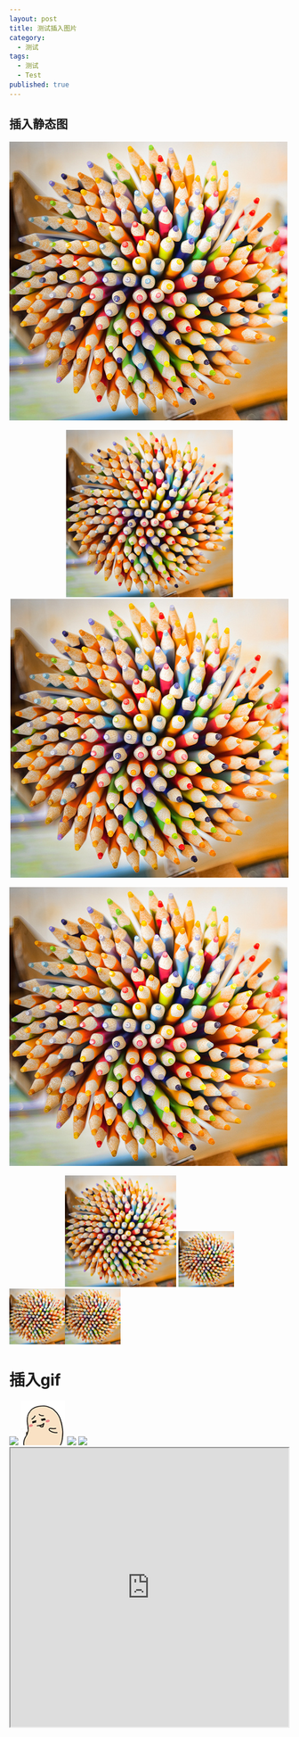 ```yaml
---
layout: post
title: 测试插入图片
category:
  - 测试
tags:
  - 测试
  - Test
published: true
---
```



## 插入静态图 ##

![image](https://github.com/vingeart/vingeart.github.io/raw/master/public/img/test/gavatar1.jpg)

<center>
			<img src="/public/img/test/gavatar1.jpg" style="width:300px;"></center>

<center>
			<img src="/public/img/test/gavatar1.jpg"></center>

![](https://github.com/vingeart/vingeart.github.io/raw/master/public/img/test/gavatar1.jpg)

<center>
<img src="/public/img/test/gavatar1.jpg" style="width:200px;">
<img src="/public/img/test/gavatar1.jpg" style="width:100px;">
</center>

<left>
<img src="/public/img/test/gavatar1.jpg" style="width:100px;"><img src="/public/img/test/gavatar1.jpg" style="width:100px;">
</left>


# 插入gif #
<left>
<img src="http://ww4.sinaimg.cn/mw690/e75a115bgw1f3rrbzv1m8g209v0diqv7.gif">
</left>

<left>
<img src="/public/img/test/testgif.gif">
</left>

<left>
<img src="http://p2qbbj7hi.bkt.clouddn.com/a1.gif">
</left>

<left>
<img src="http://p2qbbj7hi.bkt.clouddn.com/a1.jpg">
</left>

<iframe height=500px width=500px src="http://ww4.sinaimg.cn/mw690/e75a115bgw1f3rrbzv1m8g209v0diqv7.gif"></iframe>
